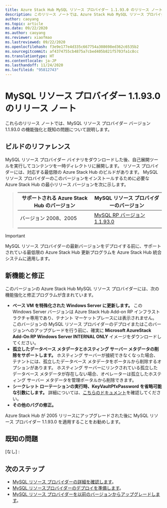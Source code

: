 ```yaml
---
title: Azure Stack Hub MySQL リソース プロバイダー 1.1.93.0 のリリース ノート
description: このリリース ノートでは、Azure Stack Hub MySQL リソース プロバイダー 1.1.93.0 の更新プログラムの新機能を紹介しています。
author: caoyang
ms.topic: article
ms.date: 09/22/2020
ms.author: caoyang
ms.reviewer: xiaofmao
ms.lastreviewed: 09/22/2020
ms.openlocfilehash: f3e9e177e4d335c667754a308698ed362c6535b2
ms.sourcegitcommit: af4374755cb4875a7cbed405b821f5703fa1c8cc
ms.translationtype: HT
ms.contentlocale: ja-JP
ms.lasthandoff: 11/24/2020
ms.locfileid: "95812743"
---
```

# <a name="mysql-resource-provider-11930-release-notes"></a>MySQL リソース プロバイダー 1.1.93.0 のリリース ノート

これらのリリース ノートでは、MySQL リソース プロバイダー バージョン 1.1.93.0 の機能強化と既知の問題について説明します。

## <a name="build-reference"></a>ビルドのリファレンス
MySQL リソース プロバイダー バイナリをダウンロードした後、自己展開ツールを実行してコンテンツを一時ディレクトリに展開します。 リソース プロバイダーには、対応する最低限の Azure Stack Hub のビルドがあります。 MySQL リソース プロバイダーのこのバージョンをインストールするために必要な Azure Stack Hub の最小リリース バージョンを次に示します。

> |サポートされる Azure Stack Hub のバージョン|MySQL リソース プロバイダーのバージョン|
> |-----|-----|
> |バージョン 2008、2005|[MySQL RP バージョン 1.1.93.0](https://aka.ms/azshmysqlrp11930)|  
> |     |     |

> [!IMPORTANT]
> MySQL リソース プロバイダーの最新バージョンをデプロイする前に、サポートされている最低限の Azure Stack Hub 更新プログラムを Azure Stack Hub 統合システムに適用します。

## <a name="new-features-and-fixes"></a>新機能と修正

このバージョンの Azure Stack Hub MySQL リソース プロバイダーには、次の機能強化と修正プログラムが含まれています。

- **ベース VM を特殊化された Windows Server に更新します。** この Windows Server バージョンは Azure Stack Hub Add-on RP インフラストラクチャ専用であり、テナント マーケットプレースには表示されません。 このバージョンの MySQL リソース プロバイダーのデプロイまたはこのバージョンへのアップグレードを行う前に、確実に **Microsoft AzureStack Add-On RP Windows Server INTERNAL ONLY** イメージをダウンロードしてください。
- **孤立したデータベース メタデータとホスティング サーバー メタデータの削除をサポートします。** ホスティング サーバーが接続できなくなった場合、テナントには、孤立したデータベース メタデータをポータルから削除するオプションがあります。 ホスティング サーバーにリンクされている孤立したデータベース メタデータが存在しない場合、オペレーターは孤立したホスティング サーバー メタデータを管理ポータルから削除できます。
- **シークレット ローテーションの実行時、KeyVaultPfxPassword を省略可能な引数にします。** 詳細については、[こちらのドキュメント](azure-stack-sql-resource-provider-maintain.md#secrets-rotation)を確認してください。
- **その他のバグの修正。**

Azure Stack Hub が 2005 リリースにアップグレードされた後に MySQL リソース プロバイダー 1.1.93.0 を適用することをお勧めします。

## <a name="known-issues"></a>既知の問題
[なし] :

## <a name="next-steps"></a>次のステップ

- [MySQL リソース プロバイダーの詳細を確認します](azure-stack-mysql-resource-provider.md)。
- [MySQL リソースプロバイダーのデプロイを準備します](azure-stack-mysql-resource-provider-deploy.md#prerequisites)。
- [MySQL リソース プロバイダーを以前のバージョンからアップグレードします](azure-stack-mysql-resource-provider-update.md)。
